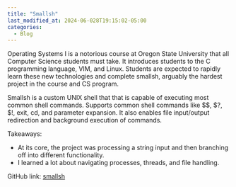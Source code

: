 ```yaml
---
title: "Smallsh"
last_modified_at: 2024-06-028T19:15:02-05:00
categories:
  - Blog
---
```

Operating Systems I is a notorious course at Oregon State University that all Computer Science students must take. 
It introduces students to the C programming language, VIM, and Linux. Students are expected to rapidly learn these new technologies
and complete smallsh, arguably the hardest project in the course and CS program. 

Smallsh is a custom UNIX shell that that is capable of executing most common shell commands. Supports common shell commands like $$, $?, $!, exit, cd, and parameter expansion. It also enables file input/output redirection and background execution of commands.

Takeaways:
- At its core, the project was processing a string input and then branching off into different functionality.
- I learned a lot about navigating processes, threads, and file handling.

GitHub link: [smallsh](https://github.com/slv87645/smallsh/tree/main)
